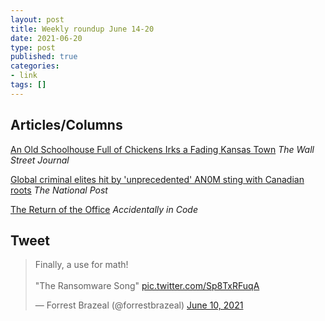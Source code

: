```yaml
---
layout: post
title: Weekly roundup June 14-20
date: 2021-06-20
type: post
published: true
categories:
- link
tags: []
---
```


## Articles/Columns

[An Old Schoolhouse Full of Chickens Irks a Fading Kansas Town](https://www.wsj.com/articles/an-old-schoolhouse-full-of-chickens-irks-a-fading-kansas-town-11623335343 "An Old Schoolhouse Full of Chickens Irks a Fading Kansas Town. By Michael M. Phillips") *The Wall Street Journal*

[Global criminal elites hit by 'unprecedented' AN0M sting with Canadian roots](https://nationalpost.com/news/canada/global-criminal-elites-hit-by-massive-an0m-sting-with-canadian-roots "Global criminal elites hit by 'unprecedented' AN0M sting with Canadian roots. By Adrian Humphreys") *The National Post*

[The Return of the Office](https://cate.blog/2021/06/07/the-return-of-the-office/ "The Return of the Office. By Cate") *Accidentally in Code*

## Tweet

<blockquote class="twitter-tweet" data-dnt="true"><p lang="en" dir="ltr">Finally, a use for math! <br><br>&quot;The Ransomware Song&quot; <a href="https://t.co/Sp8TxRFuqA">pic.twitter.com/Sp8TxRFuqA</a></p>&mdash; Forrest Brazeal (@forrestbrazeal) <a href="https://twitter.com/forrestbrazeal/status/1403094035825365003?ref_src=twsrc%5Etfw">June 10, 2021</a></blockquote> <script async src="https://platform.twitter.com/widgets.js" charset="utf-8"></script>

